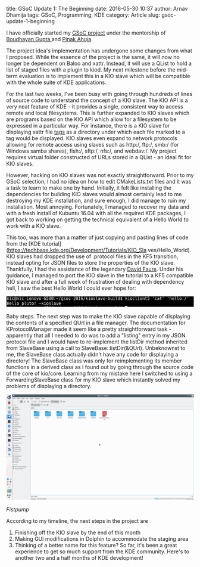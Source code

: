 title: GSoC Update 1: The Beginning
date: 2016-05-30 10:37
author: Arnav Dhamija
tags: GSoC, Programming, KDE
category: Article
slug: gsoc-update-1-beginning

I have officially started my [GSoC
project](https://summerofcode.withgoogle.com/projects/#5979393230897152) under
the mentorship of [Boudhayan Gupta ](https://blog.baloneygeek.com/)and [Pinak
Ahuja](http://blog.pinak.me/).  

The project idea's implementation has undergone some changes from what I
proposed. While the essence of the project is the same, it will now no longer
be dependent on Baloo and xattr. Instead, it will use a QList to hold a list
of staged files with a plugin to kiod. My next milestone before the mid-term
evaluation is to implement this in a KIO slave which will be compatible with
the whole suite of KDE applications.  

For the last two weeks, I've been busy with going through hundreds of lines of
source code to understand the concept of a KIO slave. The KIO API is a very
neat feature of KDE - it provides a single, consistent way to access remote
and local filesystems. This is further expanded to KIO slaves which are
programs based on the KIO API which allow for a filesystem to be expressed in
a particular way. For instance, there is a KIO slave for displaying xattr file
[tags](http://vhanda.in/blog/2014/07/tagging-your-files/) as a directory under
which each file marked to a tag would be displayed. KIO slaves even expand to
network protocols allowing for remote access using slaves such as http:/,
ftp:/, smb:/ (for Windows samba shares), fish:/, sftp:/, nfs:/, and webdav:/.
My project requires virtual folder constructed of URLs stored in a QList - an
ideal fit for KIO slaves.  

However, hacking on KIO slaves was not exactly straightforward. Prior to my
GSoC selection, I had no idea on how to edit CMakeLists.txt files and it was a
task to learn to make one by hand. Initially, it felt like installing the
dependencies for building KIO slaves would almost certainly lead to me
destroying my KDE installation, and sure enough, I did manage to ruin my
installation. Most annoying. Fortunately, I managed to recover my data and
with a fresh install of Kubuntu 16.04 with all the required KDE packages, I
got back to working on getting the technical equivalent of a Hello World to
work with a KIO slave.  

This too, was more than a matter of just copying and pasting lines of code
from the [KDE tutorial](https://techbase.kde.org/Development/Tutorials/KIO_Sla
ves/Hello_World). KIO slaves had dropped the use of .protocol files in the KF5
transition, instead opting for JSON files to store the properties of the KIO
slave. Thankfully, I had the assistance of the legendary [David
Faure](https://behindkde.org/david-faure-2). Under his guidance, I managed to
port the KIO slave in the tutorial to a KF5 compatible KIO slave and after a
full week of frustration of dealing with dependency hell, I saw the best Hello
World I could ever hope for:  


![](images/kioslave.png)


Baby steps. The next step was to make the KIO slave capable of displaying the
contents of a specified QUrl in a file manager. The documentation for
KProtocolManager made it seem like a pretty straightforward task - apparently
that all I needed to do was to add a "listing" entry in my JSON protocol file
and I would have to re-implement the listDir method inherited from SlaveBase
using a call to SlaveBase::listDir(&QUrl). Unbeknownst to me, the SlaveBase
class actually didn't have any code for displaying a directory! The SlaveBase
class was only for reimplementing its member functions in a derived class as I
found out by going through the source code of the core of kio/core. Learning
from my mistake here I switched to using a ForwardingSlaveBase class for my
KIO slave which instantly solved my problems of displaying a directory.  


![](images/helloslave.png)

_Fistpump_


According to my timeline, the next steps in the project are  

  1. Finishing off the KIO slave by the end of this month
  2. Making GUI modifications in Dolphin to accommodate the staging area
  3. Thinking of a better name for this feature?
So far, it's been a great experience to get so much support from the KDE
community. Here's to another two and a half months of KDE development!
